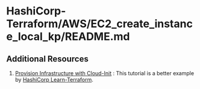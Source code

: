 # HashiCorp-Terraform/AWS/EC2_create_instance_local_kp/README.md

## Additional Resources
1. [Provision Infrastructure with Cloud-Init](https://learn.hashicorp.com/tutorials/terraform/cloud-init) : This tutorial is a better example by [HashiCorp Learn-Terraform].

[HashiCorp Learn-Terraform]: https://learn.hashicorp.com/terraform
